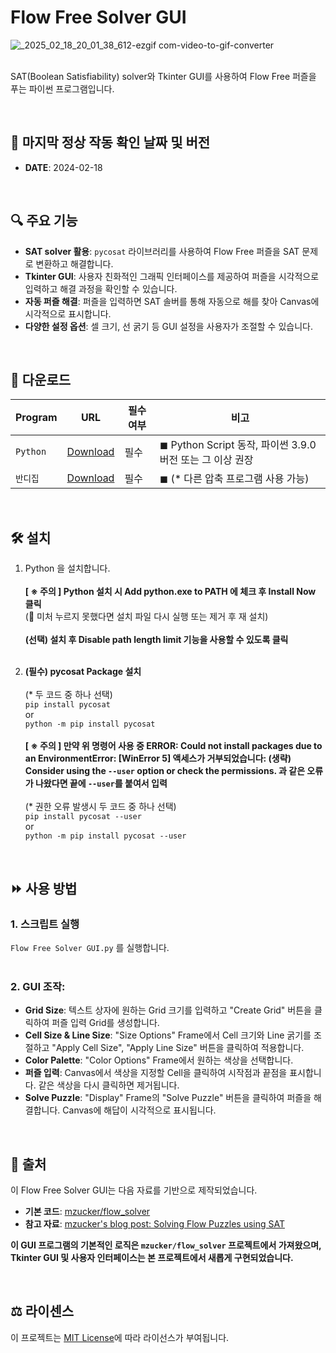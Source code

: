 # Flow Free Solver GUI
![_2025_02_18_20_01_38_612-ezgif com-video-to-gif-converter](https://github.com/user-attachments/assets/a7e5b18e-3e12-4ab4-aabf-e7d194efd415) <BR> <BR>


SAT(Boolean Satisfiability) solver와 Tkinter GUI를 사용하여 Flow Free 퍼즐을 푸는 파이썬 프로그램입니다.

<BR>

## 📅 마지막 정상 작동 확인 날짜 및 버전
- **DATE**: 2024-02-18

<BR>

## 🔍 주요 기능
- **SAT solver 활용**: `pycosat` 라이브러리를 사용하여 Flow Free 퍼즐을 SAT 문제로 변환하고 해결합니다.
- **Tkinter GUI**: 사용자 친화적인 그래픽 인터페이스를 제공하여 퍼즐을 시각적으로 입력하고 해결 과정을 확인할 수 있습니다.
- **자동 퍼즐 해결**: 퍼즐을 입력하면 SAT 솔버를 통해 자동으로 해를 찾아 Canvas에 시각적으로 표시합니다.
- **다양한 설정 옵션**: 셀 크기, 선 굵기 등 GUI 설정을 사용자가 조절할 수 있습니다.

<BR>

## 💾 다운로드 <BR>
| Program                                | URL                                                | 필수여부 | 비고                                                                                           |
|----------------------------------------|----------------------------------------------------|----------|------------------------------------------------------------------------------------------------|
| `Python`            | [Download](https://www.python.org/downloads/)   | 필수     | ◼ Python Script 동작, 파이썬 3.9.0 버전 또는 그 이상 권장 |
| `반디집`             | [Download](https://kr.bandisoft.com/bandizip/)   | 필수     | ◼ (* 다른 압축 프로그램 사용 가능) |

<BR>

## 🛠️ 설치

1. Python 을 설치합니다. <BR> <BR>
**[ ※ 주의 ] Python 설치 시 Add python.exe to PATH 에 체크 후 Install Now 클릭** <BR>
(📌 미처 누르지 못했다면 설치 파일 다시 실행 또는 제거 후 재 설치) <BR> <BR>
**(선택) 설치 후 Disable path length limit 기능을 사용할 수 있도록 클릭** <BR> <BR>

2. **(필수) pycosat Package 설치** <BR> <BR>
(* 두 코드 중 하나 선택) <BR>
`pip install pycosat` <BR>
or <BR>
`python -m pip install pycosat` <BR> <BR>
**[ ※ 주의 ] 만약 위 명령어 사용 중 ERROR: Could not install packages due to an EnvironmentError: [WinError 5] 액세스가 거부되었습니다: (생략) Consider using the `--user` option or check the permissions. 과 같은 오류가 나왔다면 끝에 `--user`를 붙여서 입력** <BR> <BR>
(* 권한 오류 발생시 두 코드 중 하나 선택) <BR>
`pip install pycosat --user` <BR>
or <BR>
`python -m pip install pycosat --user` <BR>

<BR>

## ⏩ 사용 방법

### 1. **스크립트 실행**

`Flow Free Solver GUI.py` 를 실행합니다. <BR> <BR>

### 2. **GUI 조작**: 

   - **Grid Size**: 텍스트 상자에 원하는 Grid 크기를 입력하고 "Create Grid" 버튼을 클릭하여 퍼즐 입력 Grid를 생성합니다.
   - **Cell Size & Line Size**: "Size Options" Frame에서 Cell 크기와 Line 굵기를 조절하고 "Apply Cell Size", "Apply Line Size" 버튼을 클릭하여 적용합니다.
   - **Color Palette**: "Color Options" Frame에서 원하는 색상을 선택합니다.
   - **퍼즐 입력**: Canvas에서 색상을 지정할 Cell을 클릭하여 시작점과 끝점을 표시합니다. 같은 색상을 다시 클릭하면 제거됩니다.
   - **Solve Puzzle**: "Display" Frame의 "Solve Puzzle" 버튼을 클릭하여 퍼즐을 해결합니다. Canvas에 해답이 시각적으로 표시됩니다.
     
<BR>

## 📃 출처
이 Flow Free Solver GUI는 다음 자료를 기반으로 제작되었습니다.

- **기본 코드**: [mzucker/flow_solver](https://github.com/mzucker/flow_solver)
- **참고 자료**: [mzucker's blog post: Solving Flow Puzzles using SAT](https://mzucker.github.io/2016/08/28/flow-solver.html)

**이 GUI 프로그램의 기본적인 로직은 `mzucker/flow_solver` 프로젝트에서 가져왔으며, Tkinter GUI 및 사용자 인터페이스는 본 프로젝트에서 새롭게 구현되었습니다.**

<BR>

## ⚖️ 라이센스
이 프로젝트는 [MIT License](LICENSE)에 따라 라이선스가 부여됩니다.
